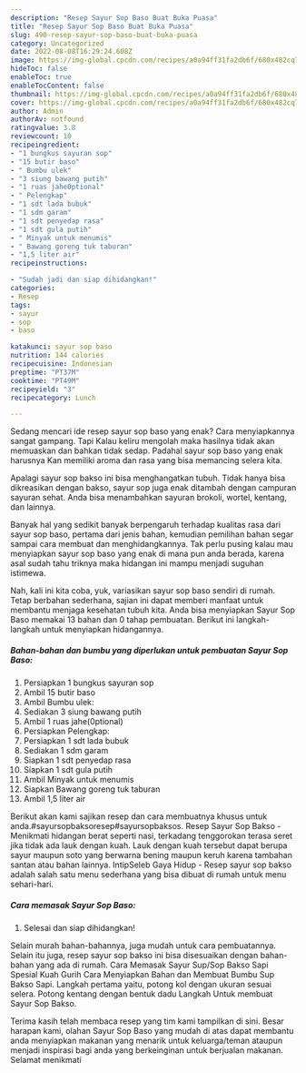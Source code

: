 ```yaml
---
description: "Resep Sayur Sop Baso Buat Buka Puasa"
title: "Resep Sayur Sop Baso Buat Buka Puasa"
slug: 490-resep-sayur-sop-baso-buat-buka-puasa
category: Uncategorized
date: 2022-08-08T16:29:24.608Z
image: https://img-global.cpcdn.com/recipes/a0a94ff31fa2db6f/680x482cq70/sayur-sop-baso-foto-resep-utama.jpg
hideToc: false
enableToc: true
enableTocContent: false
thumbnail: https://img-global.cpcdn.com/recipes/a0a94ff31fa2db6f/680x482cq70/sayur-sop-baso-foto-resep-utama.jpg
cover: https://img-global.cpcdn.com/recipes/a0a94ff31fa2db6f/680x482cq70/sayur-sop-baso-foto-resep-utama.jpg
author: Admin
authorAv: notfound
ratingvalue: 3.8
reviewcount: 10
recipeingredient:
- "1 bungkus sayuran sop"
- "15 butir baso"
- " Bumbu ulek"
- "3 siung bawang putih"
- "1 ruas jahe0ptional"
- " Pelengkap"
- "1 sdt lada bubuk"
- "1 sdm garam"
- "1 sdt penyedap rasa"
- "1 sdt gula putih"
- " Minyak untuk menumis"
- " Bawang goreng tuk taburan"
- "1,5 liter air"
recipeinstructions:

- "Sudah jadi dan siap dihidangkan!"
categories:
- Resep
tags:
- sayur
- sop
- baso

katakunci: sayur sop baso 
nutrition: 144 calories
recipecuisine: Indonesian
preptime: "PT37M"
cooktime: "PT49M"
recipeyield: "3"
recipecategory: Lunch

---
```



Sedang mencari ide resep sayur sop baso yang enak? Cara menyiapkannya sangat gampang. Tapi Kalau keliru mengolah maka hasilnya tidak akan memuaskan dan bahkan tidak sedap. Padahal sayur sop baso yang enak harusnya Kan memiliki aroma dan rasa yang bisa memancing selera kita.


Apalagi sayur sop bakso ini bisa menghangatkan tubuh. Tidak hanya bisa dikreasikan dengan bakso, sayur sop juga enak ditambah dengan campuran sayuran sehat. Anda bisa menambahkan sayuran brokoli, wortel, kentang, dan lainnya.

Banyak hal yang sedikit banyak berpengaruh terhadap kualitas rasa dari sayur sop baso, pertama dari jenis bahan, kemudian pemilihan bahan segar sampai cara membuat dan menghidangkannya. Tak perlu pusing kalau mau menyiapkan sayur sop baso yang enak di mana pun anda berada, karena asal sudah tahu triknya maka hidangan ini mampu menjadi suguhan istimewa.


Nah, kali ini kita coba, yuk, variasikan sayur sop baso sendiri di rumah. Tetap berbahan sederhana, sajian ini dapat memberi manfaat untuk membantu menjaga kesehatan tubuh kita. Anda bisa menyiapkan Sayur Sop Baso memakai 13 bahan dan 0 tahap pembuatan. Berikut ini langkah-langkah untuk menyiapkan hidangannya.

<!--inarticleads1-->

##### Bahan-bahan dan bumbu yang diperlukan untuk pembuatan Sayur Sop Baso:

1. Persiapkan 1 bungkus sayuran sop
1. Ambil 15 butir baso
1. Ambil  Bumbu ulek:
1. Sediakan 3 siung bawang putih
1. Ambil 1 ruas jahe(0ptional)
1. Persiapkan  Pelengkap:
1. Persiapkan 1 sdt lada bubuk
1. Sediakan 1 sdm garam
1. Siapkan 1 sdt penyedap rasa
1. Siapkan 1 sdt gula putih
1. Ambil  Minyak untuk menumis
1. Siapkan  Bawang goreng tuk taburan
1. Ambil 1,5 liter air


Berikut akan kami sajikan resep dan cara membuatnya khusus untuk anda.#sayursopbaksoresep#sayursopbaksos. Resep Sayur Sop Bakso - Menikmati hidangan berat seperti nasi, terkadang tenggorokan terasa seret jika tidak ada lauk dengan kuah. Lauk dengan kuah tersebut dapat berupa sayur maupun soto yang berwarna bening maupun keruh karena tambahan santan atau bahan lainnya. IntipSeleb Gaya Hidup - Resep sayur sop bakso adalah salah satu menu sederhana yang bisa dibuat di rumah untuk menu sehari-hari. 

<!--inarticleads2-->

##### Cara memasak Sayur Sop Baso:


1. Selesai dan siap dihidangkan!

Selain murah bahan-bahannya, juga mudah untuk cara pembuatannya. Selain itu juga, resep sayur sop bakso ini bisa disesuaikan dengan bahan-bahan yang ada di rumah. Cara Memasak Sayur Sup/Sop Bakso Sapi Spesial Kuah Gurih Cara Menyiapkan Bahan dan Membuat Bumbu Sup Bakso Sapi. Langkah pertama yaitu, potong kol dengan ukuran sesuai selera. Potong kentang dengan bentuk dadu Langkah Untuk membuat Sayur Sop Bakso. 

Terima kasih telah membaca resep yang tim kami tampilkan di sini. Besar harapan kami, olahan Sayur Sop Baso yang mudah di atas dapat membantu anda menyiapkan makanan yang menarik untuk keluarga/teman ataupun menjadi inspirasi bagi anda yang berkeinginan untuk berjualan makanan. Selamat menikmati
